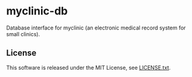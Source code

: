 # myclinic-db

Database interface for myclinic (an electronic medical record system for small clinics).

## License
This software is released under the MIT License, see [LICENSE.txt](LICENSE.txt).

